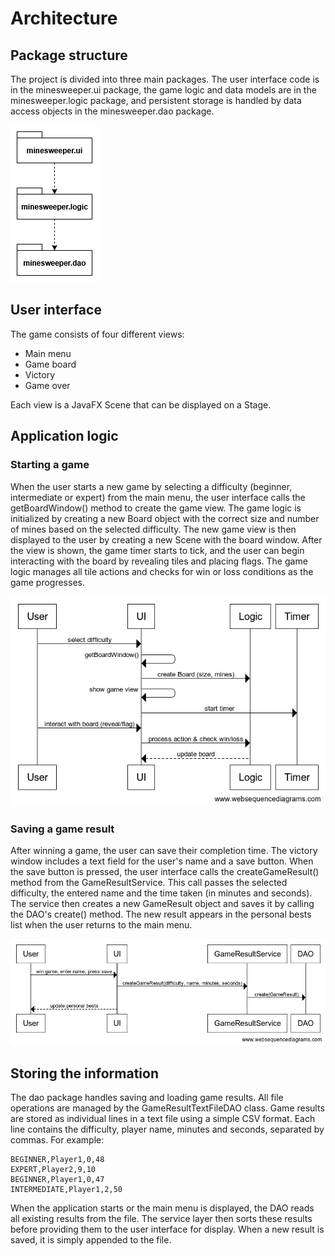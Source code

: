 # Architecture

## Package structure

The project is divided into three main packages. The user interface code is in the minesweeper.ui package, the game logic and data models are in the minesweeper.logic package, and persistent storage is handled by data access objects in the minesweeper.dao package.

<img src="images/package_structure.png">

## User interface

The game consists of four different views:

- Main menu
- Game board
- Victory
- Game over

Each view is a JavaFX Scene that can be displayed on a Stage.

## Application logic

### Starting a game

When the user starts a new game by selecting a difficulty (beginner, intermediate or expert) from the main menu, the user interface calls the getBoardWindow() method to create the game view. The game logic is initialized by creating a new Board object with the correct size and number of mines based on the selected difficulty. The new game view is then displayed to the user by creating a new Scene with the board window. After the view is shown, the game timer starts to tick, and the user can begin interacting with the board by revealing tiles and placing flags. The game logic manages all tile actions and checks for win or loss conditions as the game progresses.

<img src="images/sequence_diagram_1.png">

### Saving a game result

After winning a game, the user can save their completion time. The victory window includes a text field for the user's name and a save button. When the save button is pressed, the user interface calls the createGameResult() method from the GameResultService. This call passes the selected difficulty, the entered name and the time taken (in minutes and seconds). The service then creates a new GameResult object and saves it by calling the DAO's create() method. The new result appears in the personal bests list when the user returns to the main menu.

<img src="images/sequence_diagram_2.png">

## Storing the information

The dao package handles saving and loading game results. All file operations are managed by the GameResultTextFileDAO class. Game results are stored as individual lines in a text file using a simple CSV format. Each line contains the difficulty, player name, minutes and seconds, separated by commas. For example:

```
BEGINNER,Player1,0,48
EXPERT,Player2,9,10
BEGINNER,Player1,0,47
INTERMEDIATE,Player1,2,50
```

When the application starts or the main menu is displayed, the DAO reads all existing results from the file. The service layer then sorts these results before providing them to the user interface for display. When a new result is saved, it is simply appended to the file.